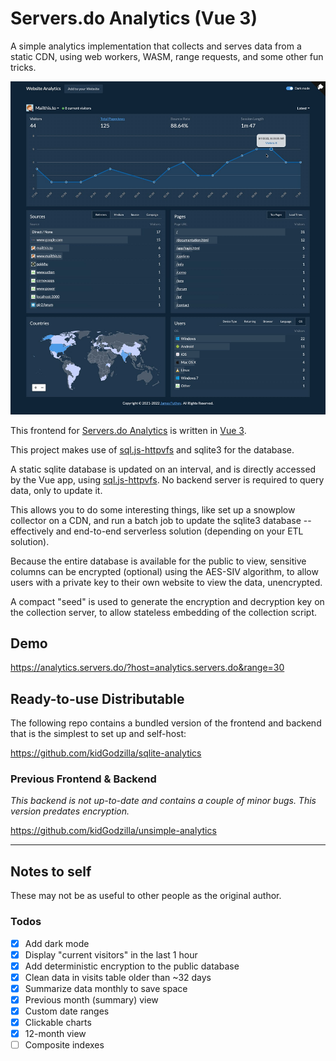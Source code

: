 # Servers.do Analytics (Vue 3)

A simple analytics implementation that collects and serves data from a static CDN, using web workers, WASM, range requests, and some other fun tricks.

![Screenshot](screenshot.jpg)

This frontend for [Servers.do Analytics](https://analytics.servers.do/) is written in [Vue 3](https://v3.vuejs.org/).

This project makes use of [sql.js-httpvfs](https://github.com/phiresky/sql.js-httpvfs) and sqlite3 for the database.

A static sqlite database is updated on an interval, and is directly accessed by the Vue app, using [sql.js-httpvfs](https://github.com/phiresky/sql.js-httpvfs). No backend server is required to query data, only to update it.

This allows you to do some interesting things, like set up a snowplow collector on a CDN, and run a batch job to update the sqlite3 database -- effectively and end-to-end serverless solution (depending on your ETL solution).

Because the entire database is available for the public to view, sensitive columns can be encrypted (optional) using the AES-SIV algorithm, to allow users with a private key to their own website to view the data, unencrypted.

A compact "seed" is used to generate the encryption and decryption key on the collection server, to allow stateless embedding of the collection script.

## Demo 

https://analytics.servers.do/?host=analytics.servers.do&range=30

## Ready-to-use Distributable

The following repo contains a bundled version of the frontend and backend that is the simplest to set up and self-host:

https://github.com/kidGodzilla/sqlite-analytics

### Previous Frontend & Backend

_This backend is not up-to-date and contains a couple of minor bugs. This version predates encryption._

https://github.com/kidGodzilla/unsimple-analytics

---

## Notes to self

These may not be as useful to other people as the original author.

### Todos

- [x] Add dark mode
- [x] Display "current visitors" in the last 1 hour
- [x] Add deterministic encryption to the public database
- [x] Clean data in visits table older than ~32 days
- [x] Summarize data monthly to save space
- [x] Previous month (summary) view
- [x] Custom date ranges
- [x] Clickable charts
- [x] 12-month view
- [ ] Composite indexes
